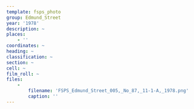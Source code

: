 ```yaml
---
template: fsps_photo
group: Edmund_Street
year: '1978'
description: ~
places:
    - ''
coordinates: ~
heading: ~
classification: ~
section: ~
cell: ~
film_roll: ~
files:
    -
        filename: 'FSPS_Edmund_Street_005,_No_87,_11-1-A,_1978.png'
        caption: ''
---
```

